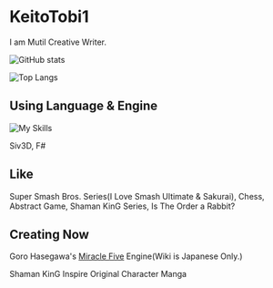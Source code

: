# KeitoTobi1

I am Mutil Creative Writer.

![GitHub stats](https://github-readme-stats.vercel.app/api?username=keitotobi1)

![Top Langs](https://github-readme-stats.vercel.app/api/top-langs/?username=keitotobi1&langs_count=8)

## Using Language & Engine

![My Skills](https://skillicons.dev/icons?i=cpp,v,vscode,godot,julia,windows)

Siv3D, F#

## Like

Super Smash Bros. Series(I Love Smash Ultimate & Sakurai), Chess, Abstract Game, Shaman KinG Series, Is The Order a Rabbit?

## Creating Now

Goro Hasegawa's [Miracle Five](https://ja.wikipedia.org/wiki/%E3%83%9F%E3%83%A9%E3%82%AF%E3%83%AB%E3%83%95%E3%82%A1%E3%82%A4%E3%83%96) Engine(Wiki is Japanese Only.)

Shaman KinG Inspire Original Character Manga

<!--
**KeitoTobi1/KeitoTobi1** is a ✨ _special_ ✨ repository because its `README.md` (this file) appears on your GitHub profile.

Here are some ideas to get you started:

- 🔭 I’m currently working on ...
- 🌱 I’m currently learning ...
- 👯 I’m looking to collaborate on ...
- 🤔 I’m looking for help with ...
- 💬 Ask me about ...
- 📫 How to reach me: ...
- 😄 Pronouns: ...
- ⚡ Fun fact: ...
-->
